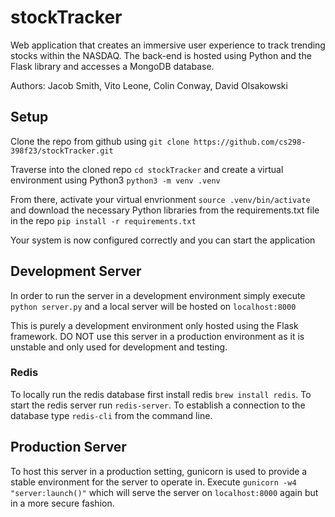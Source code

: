 # stockTracker
Web application that creates an immersive user experience to track trending stocks within the NASDAQ. The back-end is hosted using Python and the Flask library and accesses a MongoDB database.

Authors:
Jacob Smith, Vito Leone, Colin Conway, David Olsakowski

## Setup
Clone the repo from github using `git clone https://github.com/cs298-398f23/stockTracker.git`

Traverse into the cloned repo `cd stockTracker` and create a virtual environment using Python3 `python3 -m venv .venv`

From there, activate your virtual envrionment `source .venv/bin/activate` and download the necessary Python libraries from the requirements.txt file in the repo `pip install -r requirements.txt`

Your system is now configured correctly and you can start the application

## Development Server
In order to run the server in a development environment simply execute `python server.py` and a local server will be hosted on `localhost:8000`

This is purely a development environment only hosted using the Flask framework. DO NOT use this server in a production environment as it is unstable and only used for development and testing.

### Redis
To locally run the redis database first install redis `brew install redis`. To start the redis server run `redis-server`. To establish a connection to the database type `redis-cli` from the command line. 

## Production Server
To host this server in a production setting, gunicorn is used to provide a stable environment for the server to operate in. Execute `gunicorn -w4 "server:launch()"` which will serve the server on `localhost:8000` again but in a more secure fashion.
